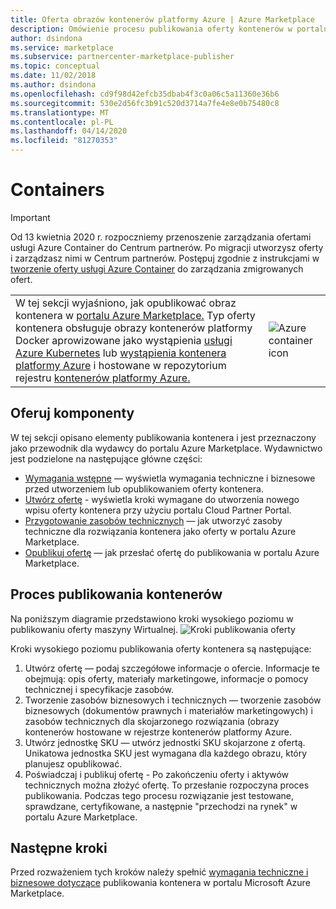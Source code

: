 ```yaml
---
title: Oferta obrazów kontenerów platformy Azure | Azure Marketplace
description: Omówienie procesu publikowania oferty kontenerów w portalu Azure Marketplace.
author: dsindona
ms.service: marketplace
ms.subservice: partnercenter-marketplace-publisher
ms.topic: conceptual
ms.date: 11/02/2018
ms.author: dsindona
ms.openlocfilehash: cd9f98d42efcb35dbab4f3c0a06c5a11360e36b6
ms.sourcegitcommit: 530e2d56fc3b91c520d3714a7fe4e8e0b75480c8
ms.translationtype: MT
ms.contentlocale: pl-PL
ms.lasthandoff: 04/14/2020
ms.locfileid: "81270353"
---
```

# <a name="containers"></a>Containers

> [!IMPORTANT]
> Od 13 kwietnia 2020 r. rozpoczniemy przenoszenie zarządzania ofertami usługi Azure Container do Centrum partnerów. Po migracji utworzysz oferty i zarządzasz nimi w Centrum partnerów. Postępuj zgodnie z instrukcjami w [tworzenie oferty usługi Azure Container](https://aka.ms/CreateContainerOffer) do zarządzania zmigrowanych ofert.

<table> <tr> <td>W tej sekcji wyjaśniono, jak opublikować obraz kontenera w <a href="https://azuremarketplace.microsoft.com">portalu Azure Marketplace.</a>  
Typ oferty kontenera obsługuje obrazy kontenerów platformy Docker aprowizowane jako wystąpienia <a href="https://docs.microsoft.com/azure/aks/index">usługi Azure Kubernetes</a> lub <a href="https://docs.microsoft.com/azure/container-instances/container-instances-overview">wystąpienia kontenera platformy Azure</a> i hostowane w repozytorium rejestru <a href="https://docs.microsoft.com/azure/container-registry">kontenerów platformy Azure.</a> </td> <td><img src="./media/container-icon.png"  alt="Azure container icon" /></td> </tr> </table>

## <a name="offer-components"></a>Oferuj komponenty

W tej sekcji opisano elementy publikowania kontenera i jest przeznaczony jako przewodnik dla wydawcy do portalu Azure Marketplace. Wydawnictwo jest podzielone na następujące główne części:

- [Wymagania wstępne](./cpp-prerequisites.md) — wyświetla wymagania techniczne i biznesowe przed utworzeniem lub opublikowaniem oferty kontenera.
- [Utwórz ofertę](./cpp-create-offer.md) - wyświetla kroki wymagane do utworzenia nowego wpisu oferty kontenera przy użyciu portalu Cloud Partner Portal.
- [Przygotowanie zasobów technicznych](./cpp-create-technical-assets.md) — jak utworzyć zasoby techniczne dla rozwiązania kontenera jako oferty w portalu Azure Marketplace.
- [Opublikuj ofertę](./cpp-publish-offer.md) — jak przesłać ofertę do publikowania w portalu Azure Marketplace.

## <a name="container-publishing-process"></a>Proces publikowania kontenerów

Na poniższym diagramie przedstawiono kroki wysokiego poziomu w publikowaniu oferty maszyny Wirtualnej.
![Kroki publikowania oferty](./media/containers-offer-process.png)

Kroki wysokiego poziomu publikowania oferty kontenera są następujące:

1. Utwórz ofertę — podaj szczegółowe informacje o ofercie. Informacje te obejmują: opis oferty, materiały marketingowe, informacje o pomocy technicznej i specyfikacje zasobów.
2. Tworzenie zasobów biznesowych i technicznych — tworzenie zasobów biznesowych (dokumentów prawnych i materiałów marketingowych) i zasobów technicznych dla skojarzonego rozwiązania (obrazy kontenerów hostowane w rejestrze kontenerów platformy Azure.
3. Utwórz jednostkę SKU — utwórz jednostki SKU skojarzone z ofertą. Unikatowa jednostka SKU jest wymagana dla każdego obrazu, który planujesz opublikować.
4. Poświadczaj i publikuj ofertę - Po zakończeniu oferty i aktywów technicznych można złożyć ofertę. To przesłanie rozpoczyna proces publikowania. Podczas tego procesu rozwiązanie jest testowane, sprawdzane, certyfikowane, a następnie "przechodzi na rynek" w portalu Azure Marketplace.

## <a name="next-steps"></a>Następne kroki

Przed rozważeniem tych kroków należy spełnić [wymagania techniczne i biznesowe dotyczące](./cpp-prerequisites.md) publikowania kontenera w portalu Microsoft Azure Marketplace.
